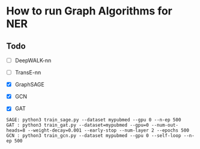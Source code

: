 # How to run Graph Algorithms for NER



## Todo

- [ ] DeepWALK-nn
- [ ] TransE-nn
- [x] GraphSAGE
- [x] GCN
- [x] GAT 


```
SAGE: python3 train_sage.py --dataset mypubmed --gpu 0 --n-ep 500
GAT : python3 train_gat.py --dataset=mypubmed --gpu=0 --num-out-heads=8 --weight-decay=0.001 --early-stop --num-layer 2 --epochs 500
GCN : python3 train_gcn.py --dataset mypubmed --gpu 0 --self-loop --n-ep 500

```
